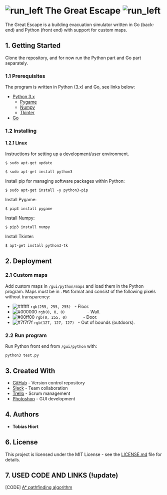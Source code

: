 # ![run_left](http://i.imgur.com/qT9yxGX.png) The Great Escape ![run_left](http://i.imgur.com/ttqg197.png)
The Great Escape is a building evacuation simulator written in Go (back-end) and Python (front end) with support for custom maps.

## 1. Getting Started
Clone the repository, and for now run the Python part and Go part separately.

### 1.1 Prerequisites
The program is written in Python (3.x) and Go, see links below:
* [Python 3.x](https://www.python.org/downloads/)
    * [Pygame](https://www.pygame.org/wiki/GettingStarted#PygameInstallation)
    * [Numpy](https://www.scipy.org/scipylib/building/index.html#building)
    * [Tkinter](https://wiki.python.org/moin/TkInter)
* [Go](https://golang.org/)

### 1.2 Installing

#### 1.2.1  Linux
Instructions for setting up a development/user environment.

```
$ sudo apt-get update
```
```
$ sudo apt-get install python3
```
Install pip for managing software packages within Python:
```
$ sudo apt-get install -y python3-pip
```
Install Pygame:
```
$ pip3 install pygame
```
Install Numpy:
```
$ pip3 install numpy
```
Install Tkinter:
```
$ apt-get install python3-tk
```
## 2. Deployment
### 2.1 Custom maps
Add custom maps in `/gui/python/maps` and load them in the Python program. Maps must be in `.PNG` format and consist of the following pixels without transparency:
- ![#ffffff](https://placehold.it/15/ffffff/000000?text=+) `rgb(255, 255, 255)` &nbsp;&nbsp;- Floor.
- ![#000000](https://placehold.it/15/000000/000000?text=+) `rgb(0, 0, 0)` &nbsp;&nbsp;&nbsp;&nbsp;&nbsp;&nbsp;&nbsp;&nbsp;&nbsp;&nbsp;&nbsp;&nbsp;&nbsp;&nbsp;&nbsp;&nbsp;&nbsp;- Wall.
- ![#00ff00](https://placehold.it/15/00ff00/000000?text=+) `rgb(0, 255, 0)` &nbsp;&nbsp;&nbsp;&nbsp;&nbsp;&nbsp;&nbsp;&nbsp;&nbsp;&nbsp;&nbsp;&nbsp;- Door.
- ![#7f7f7f](https://placehold.it/15/7f7f7f/000000?text=+) `rgb(127, 127, 127)` &nbsp;&nbsp;- Out of bounds (outdoors).

### 2.2 Run program
Run Python front end from `/gui/python` with:
```
python3 test.py
```

## 3. Created With
* [GitHub](https://github.com/) - Version control repository
* [Slack](https://slack.com/) - Team collaboration
* [Trello](https://trello.com/) - Scrum management
* [Photoshop](http://www.adobe.com/products/photoshop.html) - GUI development

## 4. Authors
* **Tobias Hiort**

## 6. License
This project is licensed under the MIT License - see the [LICENSE.md](LICENSE.md) file for details.

## 7. USED CODE AND LINKS (!update)
[CODE] [A* pathfinding algorithm](http://code.activestate.com/recipes/578919-python-a-pathfinding-with-binary-heap/)
